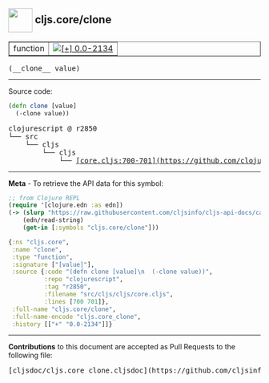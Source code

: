## <img width="48px" valign="middle" src="http://i.imgur.com/Hi20huC.png"> cljs.core/clone

 <table border="1">
<tr>

<td>function</td>
<td><a href="https://github.com/cljsinfo/cljs-api-docs/tree/0.0-2134"><img valign="middle" alt="[+] 0.0-2134" src="https://img.shields.io/badge/+-0.0--2134-lightgrey.svg"></a> </td>
</tr>
</table>

 <samp>
(__clone__ value)<br>
</samp>

---





Source code:

```clj
(defn clone [value]
  (-clone value))
```

 <pre>
clojurescript @ r2850
└── src
    └── cljs
        └── cljs
            └── <ins>[core.cljs:700-701](https://github.com/clojure/clojurescript/blob/r2850/src/cljs/cljs/core.cljs#L700-L701)</ins>
</pre>


---

__Meta__ - To retrieve the API data for this symbol:

```clj
;; from Clojure REPL
(require '[clojure.edn :as edn])
(-> (slurp "https://raw.githubusercontent.com/cljsinfo/cljs-api-docs/catalog/cljs-api.edn")
    (edn/read-string)
    (get-in [:symbols "cljs.core/clone"]))
```

```clj
{:ns "cljs.core",
 :name "clone",
 :type "function",
 :signature ["[value]"],
 :source {:code "(defn clone [value]\n  (-clone value))",
          :repo "clojurescript",
          :tag "r2850",
          :filename "src/cljs/cljs/core.cljs",
          :lines [700 701]},
 :full-name "cljs.core/clone",
 :full-name-encode "cljs.core_clone",
 :history [["+" "0.0-2134"]]}

```

---

__Contributions__ to this document are accepted as Pull Requests to the following file:

 <pre>
[cljsdoc/cljs.core_clone.cljsdoc](https://github.com/cljsinfo/cljs-api-docs/blob/master/cljsdoc/cljs.core_clone.cljsdoc)
</pre>

